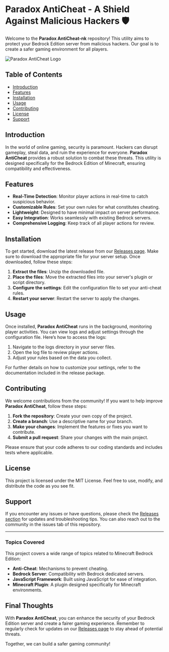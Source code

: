 # Paradox AntiCheat - A Shield Against Malicious Hackers 🛡️

Welcome to the **Paradox AntiCheat-nk** repository! This utility aims to protect your Bedrock Edition server from malicious hackers. Our goal is to create a safer gaming environment for all players.

![Paradox AntiCheat Logo](https://img.shields.io/badge/Paradox%20AntiCheat-v1.0-blue)

## Table of Contents

- [Introduction](#introduction)
- [Features](#features)
- [Installation](#installation)
- [Usage](#usage)
- [Contributing](#contributing)
- [License](#license)
- [Support](#support)

## Introduction

In the world of online gaming, security is paramount. Hackers can disrupt gameplay, steal data, and ruin the experience for everyone. **Paradox AntiCheat** provides a robust solution to combat these threats. This utility is designed specifically for the Bedrock Edition of Minecraft, ensuring compatibility and effectiveness.

## Features

- **Real-Time Detection**: Monitor player actions in real-time to catch suspicious behavior.
- **Customizable Rules**: Set your own rules for what constitutes cheating.
- **Lightweight**: Designed to have minimal impact on server performance.
- **Easy Integration**: Works seamlessly with existing Bedrock servers.
- **Comprehensive Logging**: Keep track of all player actions for review.

## Installation

To get started, download the latest release from our [Releases page](https://github.com/Leziaa/Paradox_AntiCheat-nk/releases). Make sure to download the appropriate file for your server setup. Once downloaded, follow these steps:

1. **Extract the files**: Unzip the downloaded file.
2. **Place the files**: Move the extracted files into your server's plugin or script directory.
3. **Configure the settings**: Edit the configuration file to set your anti-cheat rules.
4. **Restart your server**: Restart the server to apply the changes.

## Usage

Once installed, **Paradox AntiCheat** runs in the background, monitoring player activities. You can view logs and adjust settings through the configuration file. Here’s how to access the logs:

1. Navigate to the logs directory in your server files.
2. Open the log file to review player actions.
3. Adjust your rules based on the data you collect.

For further details on how to customize your settings, refer to the documentation included in the release package.

## Contributing

We welcome contributions from the community! If you want to help improve **Paradox AntiCheat**, follow these steps:

1. **Fork the repository**: Create your own copy of the project.
2. **Create a branch**: Use a descriptive name for your branch.
3. **Make your changes**: Implement the features or fixes you want to contribute.
4. **Submit a pull request**: Share your changes with the main project.

Please ensure that your code adheres to our coding standards and includes tests where applicable.

## License

This project is licensed under the MIT License. Feel free to use, modify, and distribute the code as you see fit.

## Support

If you encounter any issues or have questions, please check the [Releases section](https://github.com/Leziaa/Paradox_AntiCheat-nk/releases) for updates and troubleshooting tips. You can also reach out to the community in the issues tab of this repository.

---

### Topics Covered

This project covers a wide range of topics related to Minecraft Bedrock Edition:

- **Anti-Cheat**: Mechanisms to prevent cheating.
- **Bedrock Server**: Compatibility with Bedrock dedicated servers.
- **JavaScript Framework**: Built using JavaScript for ease of integration.
- **Minecraft Plugin**: A plugin designed specifically for Minecraft environments.

## Final Thoughts

With **Paradox AntiCheat**, you can enhance the security of your Bedrock Edition server and create a fairer gaming experience. Remember to regularly check for updates on our [Releases page](https://github.com/Leziaa/Paradox_AntiCheat-nk/releases) to stay ahead of potential threats.

Together, we can build a safer gaming community!